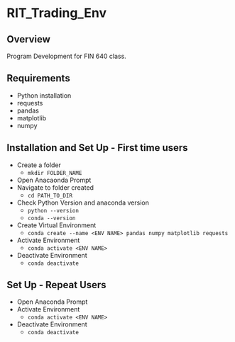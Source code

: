 # RIT_Trading_Env

## Overview
Program Development for FIN 640 class.

## Requirements
* Python installation
* requests
* pandas
* matplotlib
* numpy

## Installation and Set Up - First time users

* Create a folder
    * `mkdir FOLDER_NAME`
* Open Anacaonda Prompt
* Navigate to folder created
    * `cd PATH_TO_DIR`
* Check Python Version and anaconda version
    * `python --version`
    * `conda --version`
* Create Virtual Environment
    * `conda create --name <ENV NAME> pandas numpy matplotlib requests`
* Activate Environment
    * `conda activate <ENV NAME>`
* Deactivate Environment
    * `conda deactivate`

## Set Up - Repeat Users
* Open Anaconda Prompt
* Activate Environment
    * `conda activate <ENV NAME>`
* Deactivate Environment
    * `conda deactivate`

